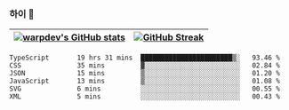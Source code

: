 
### 하이 👋
[![warpdev's GitHub stats](https://github-readme-stats.vercel.app/api?username=warpdev&show_icons=true&theme=vue-dark)](#) |[![GitHub Streak](https://github-readme-streak-stats.herokuapp.com/?user=warpdev&theme=dark)](#)
--- | --- |
<!--START_SECTION:waka-->

```text
TypeScript       19 hrs 31 mins  ███████████████████████▒░   93.46 %
CSS              35 mins         ▓░░░░░░░░░░░░░░░░░░░░░░░░   02.84 %
JSON             15 mins         ▒░░░░░░░░░░░░░░░░░░░░░░░░   01.20 %
JavaScript       13 mins         ▒░░░░░░░░░░░░░░░░░░░░░░░░   01.08 %
SVG              6 mins          ░░░░░░░░░░░░░░░░░░░░░░░░░   00.55 %
XML              5 mins          ░░░░░░░░░░░░░░░░░░░░░░░░░   00.43 %
```

<!--END_SECTION:waka-->

<!--
**warpdev/warpdev** is a ✨ _special_ ✨ repository because its `README.md` (this file) appears on your GitHub profile.

Here are some ideas to get you started:

- 🔭 I’m currently working on ...
- 🌱 I’m currently learning ...
- 👯 I’m looking to collaborate on ...
- 🤔 I’m looking for help with ...
- 💬 Ask me about ...
- 📫 How to reach me: ...
- 😄 Pronouns: ...
- ⚡ Fun fact: ...
-->
